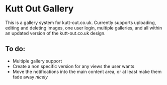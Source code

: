 Kutt Out Gallery
===============

This is a gallery system for kutt-out.co.uk. Currently supports uploading, editing and deleting images, one user login, multiple galleries, and all within an updated version of the kutt-out.co.uk design.

To do:
------

* Multiple gallery support
* Create a non specific version for any views the user wants
* Move the notifications into the main content area, or at least make them fade away *nicely*